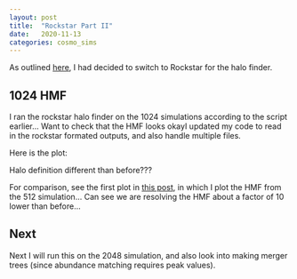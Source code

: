 ```yaml
---
layout: post
title:  "Rockstar Part II"
date:   2020-11-13
categories: cosmo_sims
---
```


As outlined <a href="https://ndrakos.github.io/blog/cosmo_sims/Rockstar/">here</a>, I had decided to switch to Rockstar for the halo finder.


## 1024 HMF

I ran the rockstar halo finder on the 1024 simulations according to the script earlier... Want to check that the HMF looks okayI updated my code to read in the rockstar formated outputs, and also handle multiple files.

Here is the plot:

Halo definition different than before???

For comparison, see the first plot in <a href="https://ndrakos.github.io/blog/mocks/HMF_Lightcone/">this post</a>, in which I plot the HMF from the 512 simulation... Can see we are resolving the HMF about a factor of 10 lower than before... 

## Next

Next I will run this on the 2048 simulation, and also look into making merger trees (since abundance matching requires peak values).
